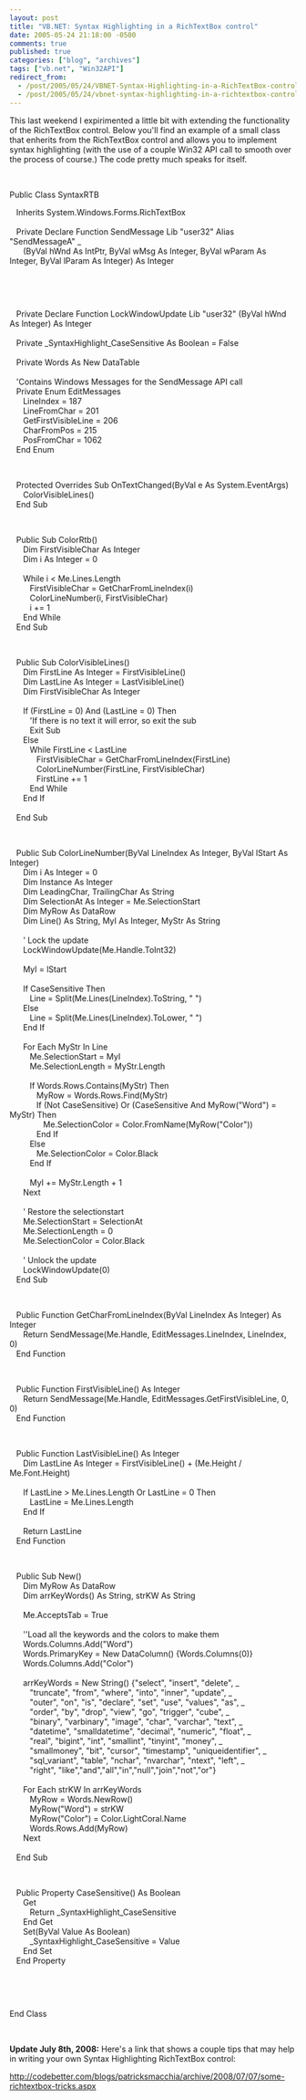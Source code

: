 ```yaml
---
layout: post
title: "VB.NET: Syntax Highlighting in a RichTextBox control"
date: 2005-05-24 21:18:00 -0500
comments: true
published: true
categories: ["blog", "archives"]
tags: ["vb.net", "Win32API"]
redirect_from: 
  - /post/2005/05/24/VBNET-Syntax-Highlighting-in-a-RichTextBox-control
  - /post/2005/05/24/vbnet-syntax-highlighting-in-a-richtextbox-control
---
```

<!-- more -->
<p>This last weekend I expirimented a little bit&nbsp;with extending the functionality of the RichTextBox control. Below you'll find an example of a small class that enherits from the RichTextBox control and&nbsp;allows you to implement syntax highlighting (with the use of a couple Win32 API call to smooth over the process of course.) The code pretty much speaks for itself.</p>
<p>&nbsp;</p>
<p><span>Public</span><span> </span><span>Class</span><span> SyntaxRTB</span></p>
<p><span>&nbsp;&nbsp;&nbsp;Inherits</span><span> System.Windows.Forms.RichTextBox<br /> </span><span><br /> &nbsp;&nbsp;&nbsp;Private</span><span> </span><span>Declare</span><span> </span><span>Function</span><span> SendMessage </span><span>Lib</span><span> "user32" </span><span>Alias</span><span> "SendMessageA" _<br /> &nbsp;&nbsp;&nbsp;&nbsp;&nbsp;&nbsp;</span><span>(</span><span>ByVal</span><span> hWnd </span><span>As</span><span> IntPtr, </span><span>ByVal</span><span> wMsg </span><span>As</span><span> </span><span>Integer</span><span>, </span><span>ByVal</span><span> wParam </span><span>As</span><span> </span><span>Integer</span><span>, </span><span>ByVal </span><span>lParam </span><span>As</span><span> </span><span>Integer</span><span>) </span><span>As</span><span> </span><span>Integer</span></p>
<p>&nbsp;</p>
<p>&nbsp;</p>
<p><span>&nbsp;&nbsp;&nbsp;Private</span><span> </span><span>Declare</span><span> </span><span>Function</span><span> LockWindowUpdate </span><span>Lib</span><span> "user32" (</span><span>ByVal</span><span> hWnd </span><span>As</span><span> </span><span>Integer</span><span>) </span><span>As</span><span> </span><span>Integer<br /> <br /> </span><span>&nbsp;&nbsp;&nbsp;Private</span><span> _SyntaxHighlight_CaseSensitive </span><span>As</span><span> </span><span>Boolean</span><span> = </span><span>False<br /> <br /> </span><span>&nbsp;&nbsp;&nbsp;Private</span><span> Words </span><span>As</span><span> </span><span>New</span><span> DataTable<br /> <br /> </span><span>&nbsp;&nbsp;&nbsp;'Contains Windows Messages for the SendMessage API call<br /> </span><span>&nbsp;&nbsp;&nbsp;Private</span><span> </span><span>Enum</span><span> EditMessages<br /> &nbsp;&nbsp;&nbsp;&nbsp;&nbsp;&nbsp;LineIndex = 187<br /> &nbsp;&nbsp;&nbsp;&nbsp;&nbsp;&nbsp;LineFromChar = 201<br /> &nbsp;&nbsp;&nbsp;&nbsp;&nbsp;&nbsp;GetFirstVisibleLine = 206<br /> &nbsp;&nbsp;&nbsp;&nbsp;&nbsp;&nbsp;CharFromPos = 215<br /> &nbsp;&nbsp;&nbsp;&nbsp;&nbsp;&nbsp;PosFromChar = 1062<br /> </span><span>&nbsp;&nbsp;&nbsp;End</span><span> </span><span>Enum</span></p>
<p>&nbsp;</p>
<p><span>&nbsp;&nbsp;&nbsp;Protected</span><span> </span><span>Overrides</span><span> </span><span>Sub</span><span> OnTextChanged(</span><span>ByVal</span><span> e </span><span>As</span><span> System.EventArgs)<br /> &nbsp;&nbsp;&nbsp;&nbsp;&nbsp;&nbsp;</span><span>ColorVisibleLines()<br /> &nbsp;&nbsp;&nbsp;</span><span>End</span><span> </span><span>Sub</span></p>
<p>&nbsp;</p>
<p><span>&nbsp;&nbsp;&nbsp;Public</span><span> </span><span>Sub</span><span> ColorRtb()<br /> &nbsp;&nbsp;&nbsp;&nbsp;&nbsp;&nbsp;</span><span>Dim</span><span> FirstVisibleChar </span><span>As</span><span> </span><span>Integer<br /> &nbsp;&nbsp;&nbsp;&nbsp;&nbsp;&nbsp;</span><span>Dim</span><span> i </span><span>As</span><span> </span><span>Integer</span><span> = 0<br /> <br /> &nbsp;&nbsp;&nbsp;&nbsp;&nbsp;&nbsp;</span><span>While</span><span> i &lt; </span><span>Me</span><span>.Lines.Length<br /> &nbsp;&nbsp;&nbsp;&nbsp;&nbsp;&nbsp;&nbsp;&nbsp;&nbsp;FirstVisibleChar = GetCharFromLineIndex(i)<br /> &nbsp;&nbsp;&nbsp;&nbsp;&nbsp;&nbsp;&nbsp;&nbsp;&nbsp;ColorLineNumber(i, FirstVisibleChar)<br /> &nbsp;&nbsp;&nbsp;&nbsp;&nbsp;&nbsp;&nbsp;&nbsp;&nbsp;i += 1<br /> </span><span>&nbsp;&nbsp;&nbsp;&nbsp;&nbsp;&nbsp;End</span><span> </span><span>While<br /> &nbsp;&nbsp;&nbsp;</span><span>End</span><span> </span><span>Sub</span></p>
<p>&nbsp;</p>
<p><span>&nbsp;&nbsp;&nbsp;Public</span><span> </span><span>Sub</span><span> ColorVisibleLines()<br /> &nbsp;&nbsp;&nbsp;&nbsp;&nbsp;&nbsp;</span><span>Dim</span><span> FirstLine </span><span>As</span><span> </span><span>Integer</span><span> = FirstVisibleLine()<br /> </span><span>&nbsp;&nbsp;&nbsp;&nbsp;&nbsp;&nbsp;Dim</span><span> LastLine </span><span>As</span><span> </span><span>Integer</span><span> = LastVisibleLine()<br /> </span><span>&nbsp;&nbsp;&nbsp;&nbsp;&nbsp;&nbsp;Dim</span><span> FirstVisibleChar </span><span>As</span><span> </span><span>Integer<br /> <br /> &nbsp;&nbsp;&nbsp;&nbsp;&nbsp;&nbsp;</span><span>If</span><span> (FirstLine = 0) </span><span>And</span><span> (LastLine = 0) </span><span>Then<br /> &nbsp;&nbsp;&nbsp;&nbsp;&nbsp;&nbsp;&nbsp;&nbsp;&nbsp;</span><span>'If there is no text it will error, so exit the sub<br /> &nbsp;&nbsp;&nbsp;&nbsp;&nbsp;&nbsp;&nbsp;&nbsp;&nbsp;</span><span>Exit</span><span> </span><span>Sub<br /> &nbsp;&nbsp;&nbsp;&nbsp;&nbsp;&nbsp;</span><span>Else<br /> </span><span>&nbsp;&nbsp;&nbsp;&nbsp;&nbsp;&nbsp;&nbsp;&nbsp;&nbsp;While</span><span> FirstLine &lt; LastLine<br /> &nbsp;&nbsp;&nbsp;&nbsp;&nbsp;&nbsp;&nbsp;&nbsp;&nbsp;&nbsp;&nbsp;&nbsp;FirstVisibleChar = GetCharFromLineIndex(FirstLine)<br /> &nbsp;&nbsp;&nbsp;&nbsp;&nbsp;&nbsp;&nbsp;&nbsp;&nbsp;&nbsp;&nbsp;&nbsp;ColorLineNumber(FirstLine, FirstVisibleChar)<br /> &nbsp;&nbsp;&nbsp;&nbsp;&nbsp;&nbsp;&nbsp;&nbsp;&nbsp;&nbsp;&nbsp;&nbsp;FirstLine += 1<br /> &nbsp;&nbsp;&nbsp;&nbsp;&nbsp;&nbsp;&nbsp;&nbsp;&nbsp;</span><span>End</span><span> </span><span>While<br /> &nbsp;&nbsp;&nbsp;&nbsp;&nbsp;&nbsp;</span><span>End</span><span> </span><span>If<br /> <br /> &nbsp;&nbsp;&nbsp;</span><span>End</span><span> </span><span>Sub</span></p>
<p>&nbsp;</p>
<p><span>&nbsp;&nbsp;&nbsp;Public</span><span> </span><span>Sub</span><span> ColorLineNumber(</span><span>ByVal</span><span> LineIndex </span><span>As</span><span> </span><span>Integer</span><span>, </span><span>ByVal</span><span> lStart </span><span>As</span><span> </span><span>Integer</span><span>)<br /> &nbsp;&nbsp;&nbsp;&nbsp;&nbsp;&nbsp;</span><span>Dim</span><span> i </span><span>As</span><span> </span><span>Integer</span><span> = 0<br /> &nbsp;&nbsp;&nbsp;&nbsp;&nbsp;&nbsp;</span><span>Dim</span><span> Instance </span><span>As</span><span> </span><span>Integer<br /> &nbsp;&nbsp;&nbsp;&nbsp;&nbsp;&nbsp;</span><span>Dim</span><span> LeadingChar, TrailingChar </span><span>As</span><span> </span><span>String<br /> &nbsp;&nbsp;&nbsp;&nbsp;&nbsp;&nbsp;</span><span>Dim</span><span> SelectionAt </span><span>As</span><span> </span><span>Integer</span><span> = </span><span>Me</span><span>.SelectionStart<br /> &nbsp;&nbsp;&nbsp;&nbsp;&nbsp;&nbsp;</span><span>Dim</span><span> MyRow </span><span>As</span><span> DataRow<br /> &nbsp;&nbsp;&nbsp;&nbsp;&nbsp;&nbsp;</span><span>Dim</span><span> Line() </span><span>As</span><span> </span><span>String</span><span>, MyI </span><span>As</span><span> </span><span>Integer</span><span>, MyStr </span><span>As</span><span> </span><span>String<br /> <br /> &nbsp;&nbsp;&nbsp;&nbsp;&nbsp;&nbsp;</span><span>' Lock the update<br /> &nbsp;&nbsp;&nbsp;&nbsp;&nbsp;&nbsp;</span><span>LockWindowUpdate(</span><span>Me</span><span>.Handle.ToInt32)<br /> <br /> &nbsp;&nbsp;&nbsp;&nbsp;&nbsp;&nbsp;MyI = lStart<br /> <br /> &nbsp;&nbsp;&nbsp;&nbsp;&nbsp;&nbsp;</span><span>If</span><span> CaseSensitive </span><span>Then<br /> &nbsp;&nbsp;&nbsp;&nbsp;&nbsp;&nbsp;&nbsp;&nbsp;&nbsp;</span><span>Line = Split(</span><span>Me</span><span>.Lines(LineIndex).ToString, " ")<br /> &nbsp;&nbsp;&nbsp;&nbsp;&nbsp;&nbsp;</span><span>Else<br /> &nbsp;&nbsp;&nbsp;&nbsp;&nbsp;&nbsp;&nbsp;&nbsp;&nbsp;</span><span>Line = Split(</span><span>Me</span><span>.Lines(LineIndex).ToLower, " ")<br /> &nbsp;&nbsp;&nbsp;&nbsp;&nbsp;&nbsp;</span><span>End</span><span> </span><span>If<br /> <br /> &nbsp;&nbsp;&nbsp;&nbsp;&nbsp;&nbsp;</span><span>For</span><span> </span><span>Each</span><span> MyStr </span><span>In</span><span> Line<br /> &nbsp;&nbsp;&nbsp;&nbsp;&nbsp;&nbsp;&nbsp;&nbsp;&nbsp;</span><span>Me</span><span>.SelectionStart = MyI<br /> </span><span>&nbsp;&nbsp;&nbsp;&nbsp;&nbsp;&nbsp;&nbsp;&nbsp;&nbsp;Me</span><span>.SelectionLength = MyStr.Length<br /> <br /> &nbsp;&nbsp;&nbsp;&nbsp;&nbsp;&nbsp;&nbsp;&nbsp;&nbsp;</span><span>If</span><span> Words.Rows.Contains(MyStr) </span><span>Then<br /> &nbsp;&nbsp;&nbsp;&nbsp;&nbsp;&nbsp;&nbsp;&nbsp;&nbsp;&nbsp;&nbsp;&nbsp;</span><span>MyRow = Words.Rows.Find(MyStr)<br /> &nbsp;&nbsp;&nbsp;&nbsp;&nbsp;&nbsp;&nbsp;&nbsp;&nbsp;&nbsp;&nbsp;&nbsp;</span><span>If</span><span> (</span><span>Not</span><span> CaseSensitive) </span><span>Or</span><span> (CaseSensitive </span><span>And</span><span> MyRow("Word") = MyStr) </span><span>Then<br /> &nbsp;&nbsp;&nbsp;&nbsp;&nbsp;&nbsp;&nbsp;&nbsp;&nbsp;&nbsp;&nbsp;&nbsp;&nbsp;&nbsp;&nbsp;</span><span>Me</span><span>.SelectionColor = Color.FromName(MyRow("Color"))<br /> &nbsp;&nbsp;&nbsp;&nbsp;&nbsp;&nbsp;&nbsp;&nbsp;&nbsp;&nbsp;&nbsp;&nbsp;</span><span>End</span><span> </span><span>If<br /> </span><span>&nbsp;&nbsp;&nbsp;&nbsp;&nbsp;&nbsp;&nbsp;&nbsp;&nbsp;Else<br /> &nbsp;&nbsp;&nbsp;&nbsp;&nbsp;&nbsp;&nbsp;&nbsp;&nbsp;&nbsp;&nbsp;&nbsp;</span><span>Me</span><span>.SelectionColor = Color.Black<br /> &nbsp;&nbsp;&nbsp;&nbsp;&nbsp;&nbsp;&nbsp;&nbsp;&nbsp;</span><span>End</span><span> </span><span>If<br /> <br /> &nbsp;&nbsp;&nbsp;&nbsp;&nbsp;&nbsp;&nbsp;&nbsp;&nbsp;</span><span>MyI += MyStr.Length + 1<br /> </span><span>&nbsp;&nbsp;&nbsp;&nbsp;&nbsp;&nbsp;Next<br /> </span><span><br /> &nbsp;&nbsp;&nbsp;&nbsp;&nbsp;&nbsp;' Restore the selectionstart<br /> &nbsp;&nbsp;&nbsp;&nbsp;&nbsp;&nbsp;</span><span>Me</span><span>.SelectionStart = SelectionAt<br /> &nbsp;&nbsp;&nbsp;&nbsp;&nbsp;&nbsp;</span><span>Me</span><span>.SelectionLength = 0<br /> &nbsp;&nbsp;&nbsp;&nbsp;&nbsp;&nbsp;</span><span>Me</span><span>.SelectionColor = Color.Black<br /> <br /> &nbsp;&nbsp;&nbsp;&nbsp;&nbsp;&nbsp;</span><span>' Unlock the update<br /> &nbsp;&nbsp;&nbsp;&nbsp;&nbsp;&nbsp;</span><span>LockWindowUpdate(0)<br /> &nbsp;&nbsp;&nbsp;</span><span>End</span><span> </span><span>Sub</span></p>
<p>&nbsp;</p>
<p><span>&nbsp;&nbsp;&nbsp;Public</span><span> </span><span>Function</span><span> GetCharFromLineIndex(</span><span>ByVal</span><span> LineIndex </span><span>As</span><span> </span><span>Integer</span><span>) </span><span>As</span><span> </span><span>Integer<br /> &nbsp;&nbsp;&nbsp;&nbsp;&nbsp;&nbsp;</span><span>Return</span><span> SendMessage(</span><span>Me</span><span>.Handle, EditMessages.LineIndex, LineIndex, 0)<br /> &nbsp;&nbsp;&nbsp;</span><span>End</span><span> </span><span>Function</span></p>
<p>&nbsp;</p>
<p><span>&nbsp;&nbsp;&nbsp;Public</span><span> </span><span>Function</span><span> FirstVisibleLine() </span><span>As</span><span> </span><span>Integer<br /> &nbsp;&nbsp;&nbsp;&nbsp;&nbsp;&nbsp;</span><span>Return</span><span> SendMessage(</span><span>Me</span><span>.Handle, EditMessages.GetFirstVisibleLine, 0, 0)<br /> &nbsp;&nbsp;&nbsp;</span><span>End</span><span> </span><span>Function</span></p>
<p>&nbsp;</p>
<p><span>&nbsp;&nbsp;&nbsp;Public</span><span> </span><span>Function</span><span> LastVisibleLine() </span><span>As</span><span> </span><span>Integer<br /> &nbsp;&nbsp;&nbsp;&nbsp;&nbsp;&nbsp;</span><span>Dim</span><span> LastLine </span><span>As</span><span> </span><span>Integer</span><span> = FirstVisibleLine() + (</span><span>Me</span><span>.Height / </span><span>Me</span><span>.Font.Height)<br /> <br /> &nbsp;&nbsp;&nbsp;&nbsp;&nbsp;&nbsp;</span><span>If</span><span> LastLine &gt; </span><span>Me</span><span>.Lines.Length </span><span>Or</span><span> LastLine = 0 </span><span>Then<br /> &nbsp;&nbsp;&nbsp;&nbsp;&nbsp;&nbsp;&nbsp;&nbsp;&nbsp;</span><span>LastLine = </span><span>Me</span><span>.Lines.Length<br /> </span><span>&nbsp;&nbsp;&nbsp;&nbsp;&nbsp;&nbsp;End</span><span> </span><span>If<br /> <br /> &nbsp;&nbsp;&nbsp;&nbsp;&nbsp;&nbsp;</span><span>Return</span><span> LastLine<br /> &nbsp;&nbsp;&nbsp;</span><span>End</span><span> </span><span>Function</span></p>
<p>&nbsp;</p>
<p><span>&nbsp;&nbsp;&nbsp;Public</span><span> </span><span>Sub</span><span> </span><span>New</span><span>()<br /> &nbsp;&nbsp;&nbsp;&nbsp;&nbsp;&nbsp;</span><span>Dim</span><span> MyRow </span><span>As</span><span> DataRow<br /> &nbsp;&nbsp;&nbsp;&nbsp;&nbsp;&nbsp;</span><span>Dim</span><span> arrKeyWords() </span><span>As</span><span> </span><span>String</span><span>, strKW </span><span>As</span><span> </span><span>String<br /> <br /> &nbsp;&nbsp;&nbsp;&nbsp;&nbsp;&nbsp;</span><span>Me</span><span>.AcceptsTab = </span><span>True<br /> <br /> &nbsp;&nbsp;&nbsp;&nbsp;&nbsp;&nbsp;</span><span>''Load all the keywords and the colors to make them&nbsp;<br /> &nbsp;&nbsp;&nbsp;&nbsp;&nbsp;&nbsp;</span><span>Words.Columns.Add("Word")<br /> &nbsp;&nbsp;&nbsp;&nbsp;&nbsp;&nbsp;Words.PrimaryKey = </span><span>New</span><span> DataColumn() {Words.Columns(0)}<br /> &nbsp;&nbsp;&nbsp;&nbsp;&nbsp;&nbsp;Words.Columns.Add("Color")<br /> <br /> &nbsp;&nbsp;&nbsp;&nbsp;&nbsp;&nbsp;arrKeyWords = </span><span>New</span><span> </span><span>String</span><span>() {"select", "insert", "delete", _<br /> &nbsp;&nbsp;&nbsp;&nbsp;&nbsp;&nbsp;&nbsp;&nbsp;&nbsp;"truncate", "from", "where", "into", "inner", "update", _<br /> &nbsp;&nbsp;&nbsp;&nbsp;&nbsp;&nbsp;&nbsp;&nbsp;&nbsp;"outer", "on", "is", "declare", "set", "use", "values", "as", _<br /> &nbsp;&nbsp;&nbsp;&nbsp;&nbsp;&nbsp;&nbsp;&nbsp;&nbsp;"order", "by", "drop", "view", "go", "trigger", "cube", _<br /> &nbsp;&nbsp;&nbsp;&nbsp;&nbsp;&nbsp;&nbsp;&nbsp;&nbsp;"binary", "varbinary", "image", "char", "varchar", "text", _<br /> &nbsp;&nbsp;&nbsp;&nbsp;&nbsp;&nbsp;&nbsp;&nbsp;&nbsp;"datetime", "smalldatetime", "decimal", "numeric", "float", _<br /> &nbsp;&nbsp;&nbsp;&nbsp;&nbsp;&nbsp;&nbsp;&nbsp;&nbsp;"real", "bigint", "int", "smallint", "tinyint", "money", _<br /> &nbsp;&nbsp;&nbsp;&nbsp;&nbsp;&nbsp;&nbsp;&nbsp;&nbsp;"smallmoney", "bit", "cursor", "timestamp", "uniqueidentifier", _<br /> &nbsp;&nbsp;&nbsp;&nbsp;&nbsp;&nbsp;&nbsp;&nbsp;&nbsp;"sql_variant", "table", "nchar", "nvarchar", "ntext", "left", _<br /> &nbsp;&nbsp;&nbsp;&nbsp;&nbsp;&nbsp;&nbsp;&nbsp;&nbsp;"right", "like","and","all","in","null","join","not","or"}<br /> <br /> </span><span>&nbsp;&nbsp;&nbsp;&nbsp;&nbsp;&nbsp;For</span><span> </span><span>Each</span><span> strKW </span><span>In</span><span> arrKeyWords<br /> &nbsp;&nbsp;&nbsp;&nbsp;&nbsp;&nbsp;&nbsp;&nbsp;&nbsp;MyRow = Words.NewRow()<br /> &nbsp;&nbsp;&nbsp;&nbsp;&nbsp;&nbsp;&nbsp;&nbsp;&nbsp;MyRow("Word") = strKW<br /> &nbsp;&nbsp;&nbsp;&nbsp;&nbsp;&nbsp;&nbsp;&nbsp;&nbsp;MyRow("Color") = Color.LightCoral.Name<br /> &nbsp;&nbsp;&nbsp;&nbsp;&nbsp;&nbsp;&nbsp;&nbsp;&nbsp;Words.Rows.Add(MyRow)<br /> &nbsp;&nbsp;&nbsp;&nbsp;&nbsp;&nbsp;</span><span>Next<br /> <br /> &nbsp;&nbsp;&nbsp;</span><span>End</span><span> </span><span>Sub</span></p>
<p>&nbsp;</p>
<p><span>&nbsp;&nbsp;&nbsp;Public</span><span> </span><span>Property</span><span> CaseSensitive() </span><span>As</span><span> </span><span>Boolean<br /> &nbsp;&nbsp;&nbsp;&nbsp;&nbsp;&nbsp;</span><span>Get<br /> &nbsp;&nbsp;&nbsp;&nbsp;&nbsp;&nbsp;&nbsp;&nbsp;&nbsp;</span><span>Return</span><span> _SyntaxHighlight_CaseSensitive<br /> &nbsp;&nbsp;&nbsp;&nbsp;&nbsp;&nbsp;</span><span>End</span><span> </span><span>Get<br /> &nbsp;&nbsp;&nbsp;&nbsp;&nbsp;&nbsp;</span><span>Set</span><span>(</span><span>ByVal</span><span> Value </span><span>As</span><span> </span><span>Boolean</span><span>)<br /> &nbsp;&nbsp;&nbsp;&nbsp;&nbsp;&nbsp;&nbsp;&nbsp;&nbsp;_SyntaxHighlight_CaseSensitive = Value<br /> &nbsp;&nbsp;&nbsp;&nbsp;&nbsp;&nbsp;</span><span>End</span><span> </span><span>Set<br /> </span><span>&nbsp;&nbsp;&nbsp;End</span><span> </span><span>Property</span></p>
<p>&nbsp;</p>
<p>&nbsp;</p>
<p><span>End</span><span> </span><span>Class</span>&nbsp;&nbsp;&nbsp;</p>
<p>&nbsp;</p>
<p><strong>Update July 8th, 2008:</strong> Here's a link that shows a couple tips that may help in writing your own Syntax Highlighting RichTextBox control:</p>
<p><a href="http://codebetter.com/blogs/patricksmacchia/archive/2008/07/07/some-richtextbox-tricks.aspx">http://codebetter.com/blogs/patricksmacchia/archive/2008/07/07/some-richtextbox-tricks.aspx</a></p>
